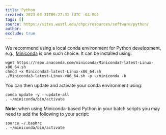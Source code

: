 ```yaml
---
title: Python
created: 2023-03-31T09:27:31 (UTC -04:00)
tags: []
source: https://sites.wustl.edu/chpc/resources/software/python/
author:
exclude: true
---
```


We recommend using a local conda environment for Python development, e.g., [Miniconda](https://docs.conda.io/en/main/miniconda.html) is one such choice. It can be installed using:
```
wget https://repo.anaconda.com/miniconda/Miniconda3-latest-Linux-x86_64.sh
chmod +x Miniconda3-latest-Linux-x86_64.sh
./Miniconda3-latest-Linux-x86_64.sh -p ~/miniconda -b
```

You can then update and activate your conda environment using:
```
conda update -y --update-all
. ~/miniconda/bin/activate
```

**Note**: when using Miniconda-based Python in your batch scripts you may need to add the following to your script:
```
source ~/.bashrc
. ~/miniconda/bin/activate
```
